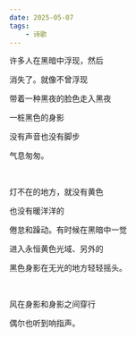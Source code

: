 ```yaml
---
date: 2025-05-07
tags:
	- 诗歌
---
```

许多人在黑暗中浮现，然后

消失了。就像不曾浮现

带着一种黑夜的脸色走入黑夜

一桩黑色的身影

没有声音也没有脚步

气息匆匆。

<br/>

灯不在的地方，就没有黄色

也没有暖洋洋的

倦怠和躁动。有时候在黑暗中一觉

进入永恒黄色光域、另外的

黑色身影在无光的地方轻轻摇头。

<br/>

风在身影和身影之间穿行

偶尔也听到响指声。